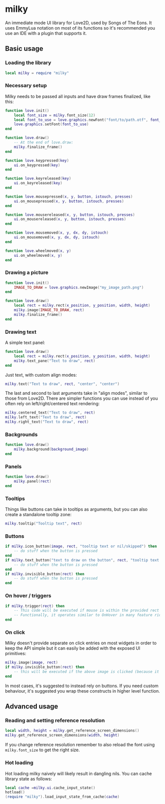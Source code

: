 # milky
An immediate mode UI library for Love2D, used by Songs of The Eons.
It uses EmmyLua notation on most of its functions so it's recommended you use an IDE with a plugin that supports it.

## Basic usage
### Loading the library
```lua
local milky = require "milky"
```
### Necessary setup
Milky needs to be passed all inputs and have draw frames finalized, like this:
```lua
function love.init()
	local font_size = milky.font_size(12)
	local font_to_use = love.graphics.newFont("font/to/path.otf", font_size)
	love.graphics.setFont(font_to_use)
end

function love.draw()
	-- At the end of love.draw:
	milky.finalize_frame()
end

function love.keypressed(key)
	ui.on_keypressed(key)
end

function love.keyreleased(key)
	ui.on_keyreleased(key)
end

function love.mousepressed(x, y, button, istouch, presses)
	ui.on_mousepressed(x, y, button, istouch, presses)
end

function love.mousereleased(x, y, button, istouch, presses)
	ui.on_mousereleased(x, y, button, istouch, presses)
end

function love.mousemoved(x, y, dx, dy, istouch)
	ui.on_mousemoved(x, y, dx, dy, istouch)
end

function love.wheelmoved(x, y)
	ui.on_wheelmoved(x, y)
end
```
### Drawing a picture
```lua
function love.init()
 	IMAGE_TO_DRAW = love.graphics.newImage("my_image_path.png")
end

function love.draw()
	local rect = milky.rect(x_position, y_position, width, height)
	milky.image(IMAGE_TO_DRAW, rect)
	milky.finalize_frame()
end
```
### Drawing text
A simple text panel:
```lua
function love.draw()
	local rect = milky.rect(x_position, y_position, width, height)
	milky.text_pane("Text to draw", rect)
end
```
Just text, with custom align modes:
```lua
milky.text("Text to draw", rect, "center", "center")
```
The last and second to last arguments take in "align modes", similar to those from Love2D.
There are simpler functions you can use instead of you often rely on left/right/centered text rendering:
```lua
milky.centered_text("Text to draw", rect)
milky.left_text("Text to draw", rect)
milky.right_text("Text to draw", rect)
```
### Backgrounds
```lua
function love.draw()
	milky.background(background_image)
end
```
### Panels
```lua
function love.draw()
	milky.panel(rect)	
end
```
### Tooltips
Things like buttons can take in tooltips as arguments, but you can also create a standalone tooltip zone:
```lua
milky.tooltip("Tooltip text", rect)
```
### Buttons
```lua
if milky.icon_button(image, rect, "tooltip text or nil/skipped") then
	-- do stuff when the button is pressed
end
if milky.text_button("text to draw on the button", rect, "tooltip text or nil/skipped") then
	-- do stuff when the button is pressed
end
if milky.invisible_button(rect) then
	-- do stuff when the button is pressed
end
```
### On hover / triggers
```lua
if milky.trigger(rect) then
	-- This code will be executed if mouse is within the provided rect
	-- Functionally, it operates similar to OnHover in many feature rich engines.
end
```
### On click
Milky doesn't provide separate on click entries on most widgets in order to keep the API simple but it can easily be added with the exposed UI primitives:
```lua
milky.image(image, rect)
if milky.invisible_button(rect) then
	-- this will be executed if the above image is clicked (because it uses the same rect as the invisible button)
end
```
In most cases, it's suggested to instead rely on buttons. If you need custom behaviour, it's suggested you wrap these constructs in higher level function.
## Advanced usage
### Reading and setting reference resolution
```lua
local width, height = milky.get_reference_screen_dimensions()
milky.get_reference_screen_dimensions(width, height)
```
If you change reference resolution remember to also reload the font using `milky.font_size` to get the right size.
### Hot loading
Hot loading milky naively will likely result in dangling nils. You can cache library state as follows:
```lua
local cache =milky.ui.cache_input_state()
hotload()
(require "milky").load_input_state_from_cache(cache)
